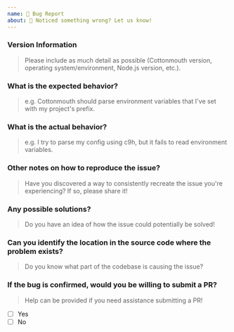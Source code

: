 ```yaml
---
name: 🐜 Bug Report
about: 🔧 Noticed something wrong? Let us know!
---
```


### Version Information

> Please include as much detail as possible (Cottonmouth version,
> operating system/environment, Node.js version, etc.).

### What is the expected behavior?

> e.g. Cottonmouth should parse environment variables that I've set with my
> project's prefix.

### What is the actual behavior?

> e.g. I try to parse my config using c9h, but it fails to read environment
> variables.

### Other notes on how to reproduce the issue?

> Have you discovered a way to consistently recreate the issue you're
> experiencing? If so, please share it!

### Any possible solutions?

> Do you have an idea of how the issue could potentially be solved!

### Can you identify the location in the source code where the problem exists?

> Do you know what part of the codebase is causing the issue?

### If the bug is confirmed, would you be willing to submit a PR?

> Help can be provided if you need assistance submitting a PR!

* [ ] Yes
* [ ] No
